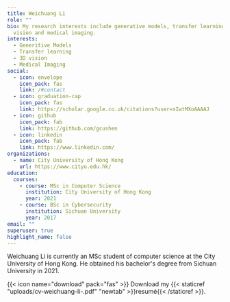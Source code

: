```yaml
---
title: Weichuang Li
role: ""
bio: My research interests include generative models, transfer learning, 3D
  vision and medical imaging.
interests:
  - Generitive Models
  - Transfer learning
  - 3D vision
  - Medical Imaging
social:
  - icon: envelope
    icon_pack: fas
    link: /#contact
  - icon: graduation-cap
    icon_pack: fas
    link: https://scholar.google.co.uk/citations?user=sIwtMXoAAAAJ
  - icon: github
    icon_pack: fab
    link: https://github.com/gcushen
  - icon: linkedin
    icon_pack: fab
    link: https://www.linkedin.com/
organizations:
  - name: City University of Hong Kong
    url: https://www.cityu.edu.hk/
education:
  courses:
    - course: MSc in Computer Science
      institution: City University of Hong Kong
      year: 2021
    - course: BSc in Cybersecurity
      institution: Sichuan University
      year: 2017
email: ""
superuser: true
highlight_name: false
---
```

Weichuang Li is currently an MSc student of computer science at the City University of Hong Kong. He obtained his bachelor's degree from Sichuan University in 2021.

{{< icon name="download" pack="fas" >}} Download my {{< staticref "uploads/cv-weichuang-li-.pdf" "newtab" >}}resumé{{< /staticref >}}.
